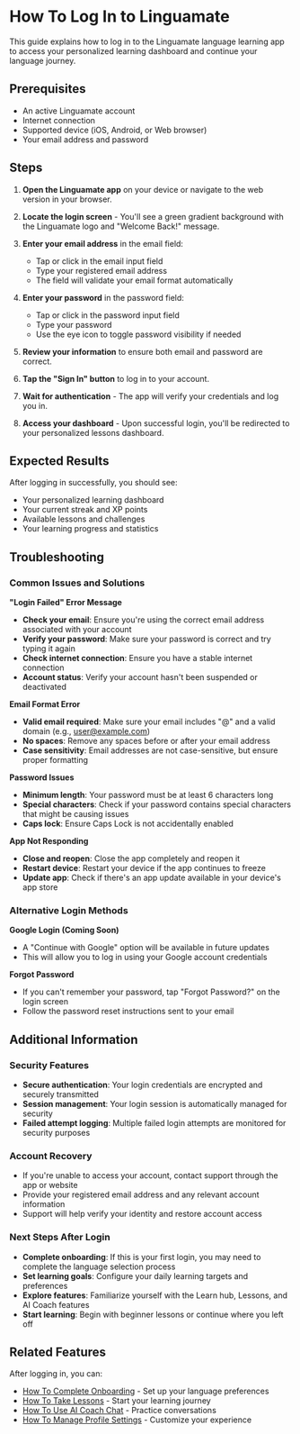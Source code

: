 # How To Log In to Linguamate

This guide explains how to log in to the Linguamate language learning app to access your personalized learning dashboard and continue your language journey.

## Prerequisites

- An active Linguamate account
- Internet connection
- Supported device (iOS, Android, or Web browser)
- Your email address and password

## Steps

1. **Open the Linguamate app** on your device or navigate to the web version in your browser.

2. **Locate the login screen** - You'll see a green gradient background with the Linguamate logo and "Welcome Back!" message.

3. **Enter your email address** in the email field:
   - Tap or click in the email input field
   - Type your registered email address
   - The field will validate your email format automatically

4. **Enter your password** in the password field:
   - Tap or click in the password input field
   - Type your password
   - Use the eye icon to toggle password visibility if needed

5. **Review your information** to ensure both email and password are correct.

6. **Tap the "Sign In" button** to log in to your account.

7. **Wait for authentication** - The app will verify your credentials and log you in.

8. **Access your dashboard** - Upon successful login, you'll be redirected to your personalized lessons dashboard.

## Expected Results

After logging in successfully, you should see:
- Your personalized learning dashboard
- Your current streak and XP points
- Available lessons and challenges
- Your learning progress and statistics

## Troubleshooting

### Common Issues and Solutions

**"Login Failed" Error Message**
- **Check your email**: Ensure you're using the correct email address associated with your account
- **Verify your password**: Make sure your password is correct and try typing it again
- **Check internet connection**: Ensure you have a stable internet connection
- **Account status**: Verify your account hasn't been suspended or deactivated

**Email Format Error**
- **Valid email required**: Make sure your email includes "@" and a valid domain (e.g., user@example.com)
- **No spaces**: Remove any spaces before or after your email address
- **Case sensitivity**: Email addresses are not case-sensitive, but ensure proper formatting

**Password Issues**
- **Minimum length**: Your password must be at least 6 characters long
- **Special characters**: Check if your password contains special characters that might be causing issues
- **Caps lock**: Ensure Caps Lock is not accidentally enabled

**App Not Responding**
- **Close and reopen**: Close the app completely and reopen it
- **Restart device**: Restart your device if the app continues to freeze
- **Update app**: Check if there's an app update available in your device's app store

### Alternative Login Methods

**Google Login (Coming Soon)**
- A "Continue with Google" option will be available in future updates
- This will allow you to log in using your Google account credentials

**Forgot Password**
- If you can't remember your password, tap "Forgot Password?" on the login screen
- Follow the password reset instructions sent to your email

## Additional Information

### Security Features
- **Secure authentication**: Your login credentials are encrypted and securely transmitted
- **Session management**: Your login session is automatically managed for security
- **Failed attempt logging**: Multiple failed login attempts are monitored for security purposes

### Account Recovery
- If you're unable to access your account, contact support through the app or website
- Provide your registered email address and any relevant account information
- Support will help verify your identity and restore account access

### Next Steps After Login
- **Complete onboarding**: If this is your first login, you may need to complete the language selection process
- **Set learning goals**: Configure your daily learning targets and preferences
- **Explore features**: Familiarize yourself with the Learn hub, Lessons, and AI Coach features
- **Start learning**: Begin with beginner lessons or continue where you left off

## Related Features

After logging in, you can:
- [How To Complete Onboarding](how-to-onboarding.md) - Set up your language preferences
- [How To Take Lessons](how-to-lessons.md) - Start your learning journey
- [How To Use AI Coach Chat](how-to-chat-coach.md) - Practice conversations
- [How To Manage Profile Settings](how-to-profile-settings.md) - Customize your experience